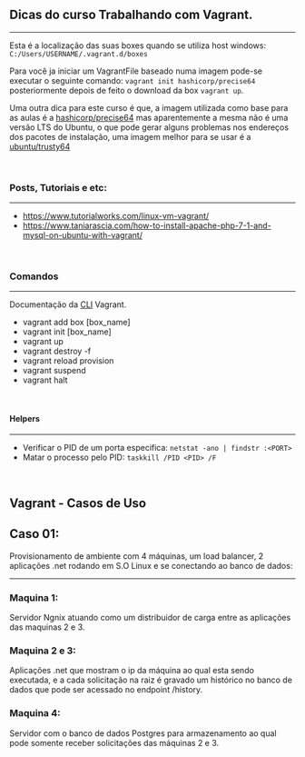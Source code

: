 ## Dicas do curso Trabalhando com Vagrant.
---

Esta é a localização das suas boxes quando se utiliza host windows: `C:/Users/USERNAME/.vagrant.d/boxes`

Para você ja iniciar um VagrantFile baseado numa imagem pode-se executar o seguinte comando: `vagrant init hashicorp/precise64` posteriormente depois de feito o download da box `vagrant up`.

Uma outra dica para este curso é que, a imagem utilizada como base para as aulas é a [hashicorp/precise64](https://app.vagrantup.com/hashicorp/boxes/precise64) mas aparentemente a mesma não é uma versão LTS do Ubuntu, o que pode gerar alguns problemas nos endereços dos pacotes de instalação, uma imagem melhor para se usar é a [ubuntu/trusty64](https://app.vagrantup.com/ubuntu/boxes/trusty64)

<br>

### Posts, Tutoriais e etc:
---
- https://www.tutorialworks.com/linux-vm-vagrant/
- https://www.taniarascia.com/how-to-install-apache-php-7-1-and-mysql-on-ubuntu-with-vagrant/

<br>

### Comandos
---
Documentação da [CLI](https://developer.hashicorp.com/vagrant/docs/cli]) Vagrant.

- vagrant add box [box_name]
- vagrant init [box_name]
- vagrant up
- vagrant destroy -f
- vagrant reload provision
- vagrant suspend
- vagrant halt

<br> 

#### Helpers
---
- Verificar o PID de um porta especifica: `netstat -ano | findstr :<PORT>`
- Matar o processo pelo PID: `taskkill /PID <PID> /F`

<br> 

## Vagrant - Casos de Uso

## Caso 01:

Provisionamento de ambiente com 4 máquinas, um load balancer, 2 aplicações .net rodando em S.O Linux e se conectando ao banco de dados:

---

### **Maquina 1:**
Servidor Ngnix atuando como um distribuidor de carga entre as aplicações das maquinas 2 e 3.

### **Maquina 2 e 3:**
Aplicações .net que mostram o ip da máquina ao qual esta sendo executada, e a cada solicitação na raiz é gravado um histórico no banco de dados que pode ser acessado no endpoint /history.

### **Maquina 4:**
Servidor com o banco de dados Postgres para armazenamento ao qual pode somente receber solicitações das máquinas 2 e 3.
